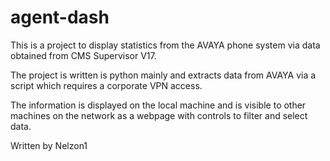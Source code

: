 # agent-dash
This is a project to display statistics from the AVAYA phone system via data obtained from CMS Supervisor V17.

The project is written is python mainly and extracts data from AVAYA via a script which requires a corporate VPN access.

The information is displayed on the local machine and is visible to other machines on the network as a webpage with controls to filter and select data.


Written by Nelzon1